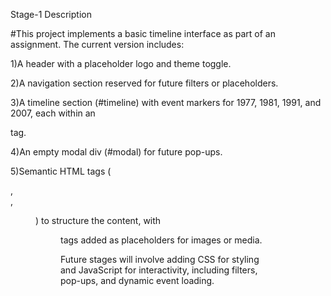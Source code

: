 ﻿Stage-1 Description

#This project implements a basic timeline interface as part of an assignment. The current version includes:

1)A header with a placeholder logo and theme toggle.

2)A navigation section reserved for future filters or placeholders.

3)A timeline section (#timeline) with event markers for 1977, 1981, 1991, and 2007, each within an <article> tag.

4)An empty modal div (#modal) for future pop-ups.

5)Semantic HTML tags (<main>, <article>, <figure>) to structure the content, with <figure> tags added as placeholders for images or media.


Future stages will involve adding CSS for styling and JavaScript for interactivity, including filters, pop-ups, and dynamic event loading.

